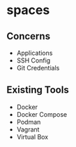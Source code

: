 # spaces

## Concerns
- Applications
- SSH Config
- Git Credentials

## Existing Tools
- Docker
- Docker Compose
- Podman
- Vagrant
- Virtual Box

